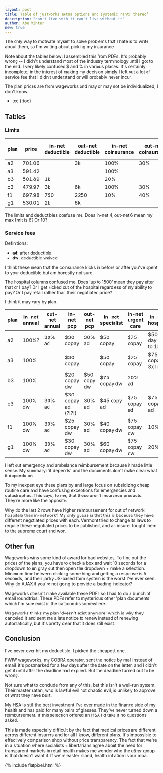 ```yaml
---
layout: post
title: Table of justworks aetna options and systemic rants thereof
description: "can't live with it can't live without it"
author: Abe Winter
new: true
---
```


The only way to motivate myself to solve problems that I hate is to write about them, so I'm writing about picking my insurance.

Note about the tables below:
I assembled this from PDFs.
It's probably wrong -- I didn't understand most of the industry terminology until I got to the end.
I very likely confused $ and % in various places.
It's certainly incomplete; in the interest of making my decision simply I left out a lot of service fee that I didn't understand or will probably never incur.

The plan prices are from wageworks and may or may not be individualized, I don't know.

* toc
{:toc}

## Tables

### Limits

plan | price | in-net deductible | out-net deductible | in-net coinsurance | out-net coinsurance | in-net limit | out-net limit
---|---|---|---|---|---|---|---
a2 | 701.06 | | 3k | 100% | 30% | 4k | 6k
a3 | 591.42 | | | 100% | | 3500 |
b3 | 501.89 | 1k | | 20% | | 4500 |
c3 | 479.97 | 3k | 6k | 100% | 30% | 6k | 10k
f1 | 697.98 | 750 | 2250 | 10% | 40% | 2500 | 8k
g1 | 530.01 | 2k | 6k

The limits and deductibles confuse me. Does in-net 4, out-net 6 mean my max limit is 6? Or 10?

### Service fees

Definitions:

* **ad**: after deductible
* **dw**: deductible waived

I think these mean that the coinsurance kicks in before or after you've spent to your deductible but am honestly not sure.

The hospital columns confused me.
Does 'up to 1500' mean they pay after that or I pay?
Or I get kicked out of the hospital regardless of my ability to pay?
Or I pay retail rather than their negotiated price?

I think it may vary by plan.

plan | in-net annual | out-net annual | in-net pcp | out-net pcp | in-net specialist | in-net urgent care | in-net hospital | out-net hospital
---|---|---|---|---|---|---|---|---
a2 | 100%? | 30% ad | $30 copay | 30% ad | $50 copay | $75 copay | $500 / day up to 1500 | 30% ad
a3 | 100% | | $30 copay | | $50 copay | $75 copay | $750 copay, 3x limit | 
b3 | 100% | | $20 copay dw | $50 copy dw | $75 copay dw | 20% ad |
c3 | 100% dw | 30% ad | $30 copay ad (?!?!) | 30% ad | $45 copy ad | $75 copay ad | $750 copay ad | 30% ad
f1 | 100% dw | 30% ad | $25 copay dw | 30% ad | $40 copay dw | $75 copay dw | 10% ad | 40% ad
g1 | 100% dw | 30% ad | $30 copay dw | 30% ad | $60 copay dw | $75 copay dw | 20% ad | 50% ad

I left out emergency and ambulance reimbursement because it made little sense.
My summary: 'it depends' and the documents don't make clear what it depends on.

To my inexpert eye these plans by and large focus on subsidizing cheap routine care and have confusing exceptions for emergencies and catastrophes.
This says, to me, that these aren't insurance products.
They're more like the opposite.

Why do the last 2 rows have higher reimbursement for out of network hospitals than in-network?
My only guess is that this is because they have different negotiated prices with each.
Vermont tried to change its laws to require these negotiated prices to be published, and an insurer fought them to the supreme court and won.

## Other fun

Wageworks wins some kind of award for bad websites.
To find out the prices of the plans, you have to check a box and wait 10 seconds for a dropdown to un gray out then open the dropdown + make a selection.
Minimum time between clicking something and getting a response is 5 seconds,
and their janky JS-based form system is the worst I've ever seen.
Why do AJAX if you're not going to provide a loading indicator?

Wageworks doesn't make available these PDFs so I had to do a bunch of email roundtrips.
These PDFs refer to mysterious other 'plan documents' which I'm sure exist in the catacombs somewhere.

Wageworks thinks my plan 'doesn't exist anymore' which is why they canceled it and sent me a late notice to renew instead of renewing automatically,
but it's pretty clear that it does still exist.

## Conclusion

I've never ever hit my deductible.
I picked the cheapest one.

FWIW wageworks, my COBRA operator, sent the notice by mail instead of email, it's postmarked for a few days after the date on the letter,
and I didn't get it until after the deadline had expired.
But the deadline turned out to be wrong.

Not sure what to conclude from any of this,
but this isn't a well-run system.
Their master satan, who is lawful evil not chaotic evil, is unlikely to approve of what they have built.

My HSA is still the best investment I've ever made in the finance side of my health and has paid for many pairs of glasses.
They've never turned down a reimbursement.
If this selection offered an HSA I'd take it no questions asked.

This is made especially difficult by the fact that medical prices are different across different insurers and for all I know, different plans.
It's impossible to effectively comparison shop without price transparency.
The fact that we're in a situation where socialists + libertarians agree about the need for transparent markets in retail health makes me wonder who the *other* group is that doesn't want it.
If we're easter island, health inflation is our moai.

{% include flatpixel.html %}

